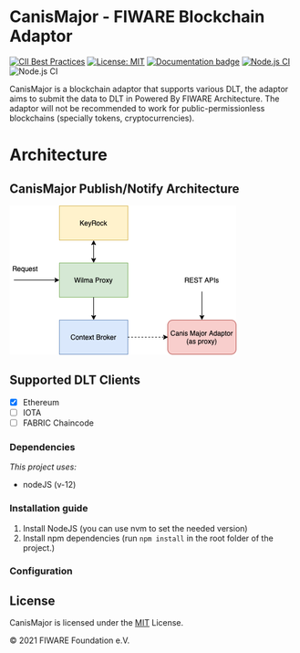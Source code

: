 # CanisMajor - FIWARE Blockchain Adaptor

[![CII Best Practices](https://bestpractices.coreinfrastructure.org/projects/4661/badge)](https://bestpractices.coreinfrastructure.org/projects/4661)
[![License: MIT](https://img.shields.io/badge/License-MIT-yellow.svg)](https://opensource.org/licenses/MIT)
[![Documentation badge](https://readthedocs.org/projects/canismajor/badge/?version=latest)](https://canismajor.readthedocs.io/)
[![Node.js CI](https://github.com/FIWARE-Blockchain/CanisMajor/workflows/Node.js%20CI/badge.svg)](https://github.com/FIWARE-Blockchain/CanisMajor/actions?query=workflow%3A%22Node.js+CI%22)
![Node.js CI](https://img.shields.io/david/Fiware-Blockchain/CanisMajor)

CanisMajor is a blockchain adaptor that supports various DLT, the adaptor aims to submit the data to DLT in Powered By FIWARE Architecture.
The adaptor will not be recommended to work for public-permissionless blockchains (specially tokens, cryptocurrencies).

# Architecture
## CanisMajor Publish/Notify Architecture
![CanisMajor Publish/Notify Architecture](https://github.com/FIWARE-Blockchain/CanisMajor/blob/master/docs/images/architecture_2.png)

## Supported DLT Clients
- [x] Ethereum 
- [ ] IOTA
- [ ] FABRIC Chaincode

### Dependencies
_This project uses:_
 - nodeJS (v-12)

### Installation guide

1. Install NodeJS (you can use nvm to set the needed version)
2. Install npm dependencies (run  ```npm install```  in the root folder of the project.)

### Configuration


## License

CanisMajor is licensed under the [MIT](LICENSE) License.

© 2021 FIWARE Foundation e.V.